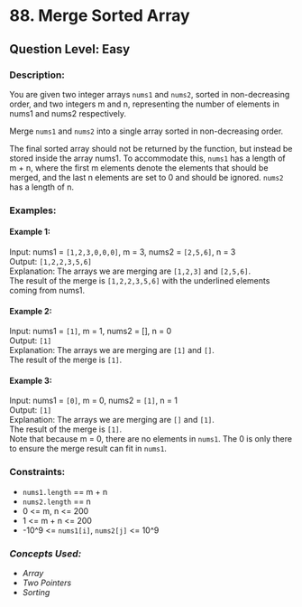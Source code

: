 # 88. Merge Sorted Array
## Question Level: Easy
### Description:
You are given two integer arrays `nums1` and `nums2`, sorted in non-decreasing order, and two integers m and n, representing the number of elements in nums1 and nums2 respectively.

Merge `nums1` and `nums2` into a single array sorted in non-decreasing order.

The final sorted array should not be returned by the function, but instead be stored inside the array nums1. To accommodate this, `nums1` has a length of m + n, where the first m elements denote the elements that should be merged, and the last n elements are set to 0 and should be ignored. `nums2` has a length of n.

### Examples:
#### Example 1:

Input: nums1 = `[1,2,3,0,0,0]`, m = 3, nums2 = `[2,5,6]`, n = 3<br>
Output: `[1,2,2,3,5,6]`<br>
Explanation: The arrays we are merging are `[1,2,3]` and `[2,5,6]`.<br>
The result of the merge is `[1,2,2,3,5,6]` with the underlined elements coming from nums1.<br>
#### Example 2:

Input: nums1 = `[1]`, m = 1, nums2 = [], n = 0<br>
Output: `[1]`<br>
Explanation: The arrays we are merging are `[1]` and `[]`.<br>
The result of the merge is `[1]`.<br>
#### Example 3:

Input: nums1 = `[0]`, m = 0, nums2 = `[1]`, n = 1<br>
Output: `[1]`<br>
Explanation: The arrays we are merging are `[]` and `[1]`.<br>
The result of the merge is `[1]`.<br>
Note that because m = 0, there are no elements in `nums1`. The 0 is only there to ensure the merge result can fit in `nums1`.<br>

### Constraints:

- `nums1.length` == m + n
- `nums2.length` == n
- 0 <= m, n <= 200
- 1 <= m + n <= 200
- -10^9 <= `nums1[i]`, `nums2[j]` <= 10^9

### <i>Concepts Used:
- Array
- Two Pointers
- Sorting </i>